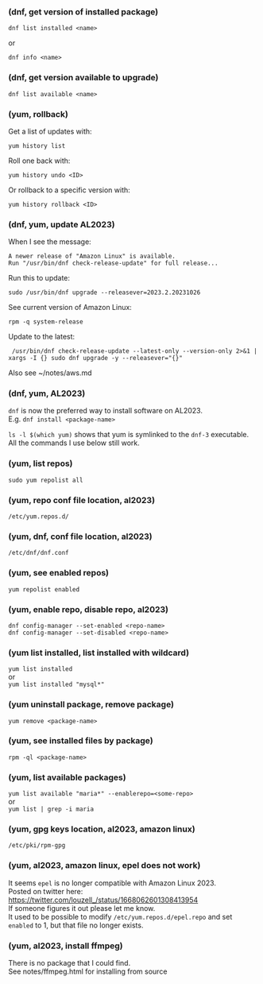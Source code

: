 ### (dnf, get version of installed package)  
  
    dnf list installed <name>  
  
or  
  
    dnf info <name>  
  
  
### (dnf, get version available to upgrade)  
  
    dnf list available <name>  
  
  
### (yum, rollback)  
Get a list of updates with:  
  
    yum history list  
  
Roll one back with:  
  
    yum history undo <ID>  
  
Or rollback to a specific version with:  
  
    yum history rollback <ID>  
  
### (dnf, yum, update AL2023)  
When I see the message:  
  
    A newer release of "Amazon Linux" is available.  
    Run "/usr/bin/dnf check-release-update" for full release...  
  
Run this to update:  
  
    sudo /usr/bin/dnf upgrade --releasever=2023.2.20231026  
  
See current version of Amazon Linux:  
  
    rpm -q system-release  
  
Update to the latest:  
  
     /usr/bin/dnf check-release-update --latest-only --version-only 2>&1 | xargs -I {} sudo dnf upgrade -y --releasever="{}"  
  
Also see ~/notes/aws.md   
  
  
### (dnf, yum, AL2023)  
`dnf` is now the preferred way to install software on AL2023.  
E.g. `dnf install <package-name>`  
  
`ls -l $(which yum)` shows that yum is symlinked to the `dnf-3` executable.  
All the commands I use below still work.  
  
### (yum, list repos)  
`sudo yum repolist all`  
  
### (yum, repo conf file location, al2023)  
`/etc/yum.repos.d/`  
  
### (yum, dnf, conf file location, al2023)  
`/etc/dnf/dnf.conf`  
  
### (yum, see enabled repos)  
`yum repolist enabled`  
  
### (yum, enable repo, disable repo, al2023)  
`dnf config-manager --set-enabled <repo-name>`  
`dnf config-manager --set-disabled <repo-name>`  
  
### (yum list installed, list installed with wildcard)  
`yum list installed`  
or  
`yum list installed "mysql*"`  
  
### (yum uninstall package, remove package)  
`yum remove <package-name>`  
  
### (yum, see installed files by package)  
`rpm -ql <package-name>`  
  
### (yum, list available packages)  
`yum list available "maria*" --enablerepo=<some-repo>`  
or  
`yum list | grep -i maria`  
  
### (yum, gpg keys location, al2023, amazon linux)  
`/etc/pki/rpm-gpg`  
  
### (yum, al2023, amazon linux, epel does not work)  
It seems `epel` is no longer compatible with Amazon Linux 2023.  
Posted on twitter here: https://twitter.com/louzell_/status/1668062601308413954  
If someone figures it out please let me know.  
It used to be possible to modify `/etc/yum.repos.d/epel.repo` and set `enabled` to 1, but that file no longer exists.  
  
### (yum, al2023, install ffmpeg)  
There is no package that I could find.  
See notes/ffmpeg.html for installing from source  
